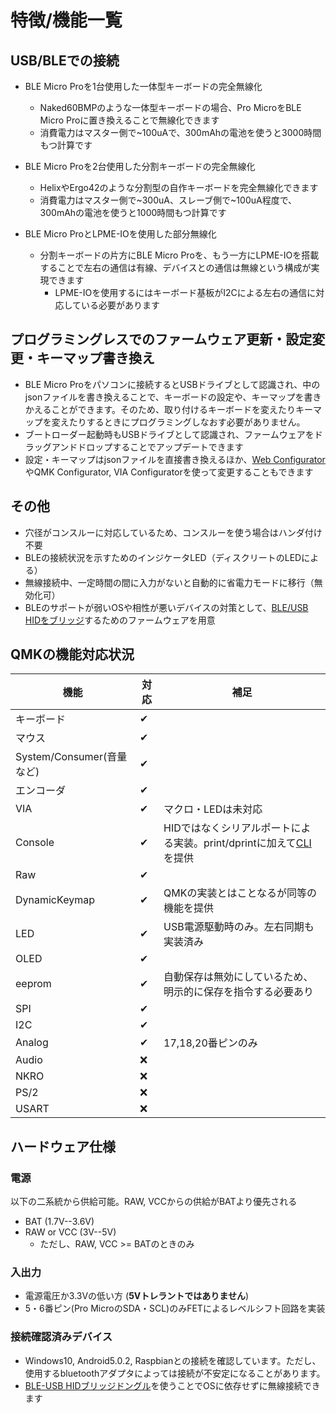 # 特徴/機能一覧

## USB/BLEでの接続
- BLE Micro Proを1台使用した一体型キーボードの完全無線化
  - Naked60BMPのような一体型キーボードの場合、Pro MicroをBLE Micro Proに置き換えることで無線化できます
  - 消費電力はマスター側で\~100uAで、300mAhの電池を使うと3000時間もつ計算です

- BLE Micro Proを2台使用した分割キーボードの完全無線化
  - HelixやErgo42のような分割型の自作キーボードを完全無線化できます
  - 消費電力はマスター側で\~300uA、スレーブ側で\~100uA程度で、300mAhの電池を使うと1000時間もつ計算です

- BLE Micro ProとLPME-IOを使用した部分無線化
  - 分割キーボードの片方にBLE Micro Proを、もう一方にLPME-IOを搭載することで左右の通信は有線、デバイスとの通信は無線という構成が実現できます
    - LPME-IOを使用するにはキーボード基板がI2Cによる左右の通信に対応している必要があります 


## プログラミングレスでのファームウェア更新・設定変更・キーマップ書き換え
  - BLE Micro Proをパソコンに接続するとUSBドライブとして認識され、中のjsonファイルを書き換えることで、キーボードの設定や、キーマップを書きかえることができます。そのため、取り付けるキーボードを変えたりキーマップを変えたりするときにプログラミングしなおす必要がありません。
  - ブートローダー起動時もUSBドライブとして認識され、ファームウェアをドラッグアンドドロップすることでアップデートできます
  - 設定・キーマップはjsonファイルを直接書き換えるほか、[Web Configurator](getting_started.md#ble-micro-pro-web-configuratorを使う)やQMK Configurator, VIA Configuratorを使って変更することもできます

## その他

- 穴径がコンスルーに対応しているため、コンスルーを使う場合はハンダ付け不要
- BLEの接続状況を示すためのインジケータLED（ディスクリートのLEDによる）
- 無線接続中、一定時間の間に入力がないと自動的に省電力モードに移行（無効化可）
- BLEのサポートが弱いOSや相性が悪いデバイスの対策として、[BLE/USB HIDをブリッジ](bridge_dongle.md)するためのファームウェアを用意

## QMKの機能対応状況
|機能|対応|補足|
|--|--|--|
|キーボード|✔|
|マウス|✔|
|System/Consumer(音量など)|✔|
|エンコーダ|✔|
|VIA|✔|マクロ・LEDは未対応|
|Console|✔|HIDではなくシリアルポートによる実装。print/dprintに加えて[CLI](cli.md)を提供|
|Raw|✔|
|DynamicKeymap|✔|QMKの実装とはことなるが同等の機能を提供|
|LED|✔|USB電源駆動時のみ。左右同期も実装済み|
|OLED|✔|
|eeprom|✔|自動保存は無効にしているため、明示的に保存を指令する必要あり|
|SPI|✔|
|I2C|✔|
|Analog|✔|17,18,20番ピンのみ|
|Audio|❌|
|NKRO|❌|
|PS/2|❌|
|USART|❌|

## ハードウェア仕様

### 電源
以下の二系統から供給可能。RAW, VCCからの供給がBATより優先される
  - BAT (1.7V--3.6V)
  - RAW or VCC (3V--5V)
    - ただし、RAW, VCC >= BATのときのみ

### 入出力
  - 電源電圧か3.3Vの低い方 (**5Vトレラントではありません**)
  - 5・6番ピン(Pro MicroのSDA・SCL)のみFETによるレベルシフト回路を実装

### 接続確認済みデバイス

- Windows10, Android5.0.2, Raspbianとの接続を確認しています。ただし、使用するbluetoothアダプタによっては接続が不安定になることがあります。
- [BLE-USB HIDブリッジドングル](bridge_dongle.md)を使うことでOSに依存せずに無線接続できます
